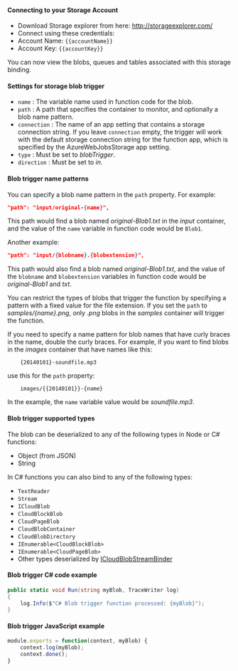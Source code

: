 #### Connecting to your Storage Account

* Download Storage explorer from here: http://storageexplorer.com/ 
* Connect using these credentials:
* Account Name: `{{accountName}}`
* Account Key: `{{accountKey}}`

You can now view the blobs, queues and tables associated with this storage binding.

#### Settings for storage blob trigger

- `name` : The variable name used in function code for the blob. 
- `path` : A path that specifies the container to monitor, and optionally a blob name pattern.
- `connection` : The name of an app setting that contains a storage connection string. If you leave `connection` empty, the trigger will work with the default storage connection string for the function app, which is specified by the AzureWebJobsStorage app setting.
- `type` : Must be set to *blobTrigger*.
- `direction` : Must be set to *in*.

#### Blob trigger name patterns

You can specify a blob name pattern in the `path` property. For example:

```json
"path": "input/original-{name}",
```

This path would find a blob named *original-Blob1.txt* in the *input* container, and the value of the `name` variable in function code would be `Blob1`.

Another example:

```json
"path": "input/{blobname}.{blobextension}",
```

This path would also find a blob named *original-Blob1.txt*, and the value of the `blobname` and `blobextension` variables in function code would be *original-Blob1* and *txt*.

You can restrict the types of blobs that trigger the function by specifying a pattern with a fixed value for the file extension. If you set the `path` to  *samples/{name}.png*, only *.png* blobs in the *samples* container will trigger the function.

If you need to specify a name pattern for blob names that have curly braces in the name, double the curly braces. For example, if you want to find blobs in the *images* container that have names like this:

		{20140101}-soundfile.mp3

use this for the `path` property:

		images/{{20140101}}-{name}

In the example, the `name` variable value would be *soundfile.mp3*. 

#### Blob trigger supported types

The blob can be deserialized to any of the following types in Node or C# functions:

* Object (from JSON)
* String

In C# functions you can also bind to any of the following types:

* `TextReader`
* `Stream`
* `ICloudBlob`
* `CloudBlockBlob`
* `CloudPageBlob`
* `CloudBlobContainer`
* `CloudBlobDirectory`
* `IEnumerable<CloudBlockBlob>`
* `IEnumerable<CloudPageBlob>`
* Other types deserialized by [ICloudBlobStreamBinder](https://azure.microsoft.com/en-us/documentation/articles/websites-dotnet-webjobs-sdk-storage-blobs-how-to/)

#### Blob trigger C# code example

```csharp
public static void Run(string myBlob, TraceWriter log)
{
    log.Info($"C# Blob trigger function processed: {myBlob}");
}
```

#### Blob trigger JavaScript example

```JavaScript
module.exports = function(context, myBlob) {
    context.log(myBlob);
    context.done();
}
```
